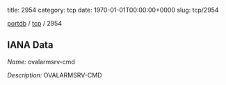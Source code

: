 title: 2954
category: tcp
date: 1970-01-01T00:00:00+0000
slug: tcp/2954

[portdb](/) / [tcp](/category/tcp.html) / 2954


## IANA Data

_Name:_ ovalarmsrv-cmd

_Description:_ OVALARMSRV-CMD


